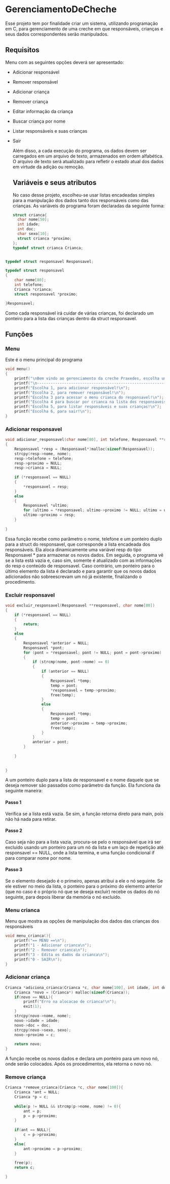# GerenciamentoDeCheche
Esse projeto tem por finalidade criar um sistema, utilizando programação em C, para gerenciamento de uma creche em que responsáveis, crianças e seus dados correspondentes serão manipulados.
## Requisitos
Menu com as seguintes opções deverá ser apresentado:

- Adicionar responsável
- Remover responsável
- Adicionar criança
- Remover criança
- Editar informação da criança
- Buscar criança por nome
- Listar responsáveis e suas crianças
- Sair

  Além disso, a cada execução do programa, os dados devem ser carregados em um arquivo de texto, armazenados em ordem alfabética. O arquivo de texto será atualizado para refletir o estado
  atual dos dados em virtude da adição ou remoção.
  ## Variáveis e seus atributos
  No caso desse projeto, escolheu-se usar listas encadeadas simples para a manipulação dos dados tanto dos responsáveis como das crianças. As variáveis do programa foram declaradas da seguinte forma:
  ```c
  struct crianca{
    char nome[50];
    int idade;
    int doc;
    char sexo[10];
    struct crianca *proximo;
  };
  typedef struct crianca Crianca;
  ```
```c

typedef struct responsavel Responsavel;

typedef struct responsavel
{
    char nome[80];
    int telefone;
    Crianca *crianca;
    struct responsavel *proximo;

}Responsavel;
```
Como cada responsável irá cuidar de várias crianças, foi declarado um ponteiro para a lista das crianças dentro da struct responsavel.
## Funções
### Menu 
Este é o menu principal do programa
```c
void menu()
{
    printf("\nBem vindo ao gerenciamento da creche Praxedes, escolha uma opção:\n");
    printf("\n------------------------------------------------------------------\n");
    printf("Escolha 1, para adicionar responsável!\n");
    printf("Escolha 2, para remover responsável!\n");
    printf("Escolha 3 para acessar o menu crianca do responsavel!\n");
    printf("Escolha 4 para buscar por crianca na lista dos responsaveis\n");
    printf("Escolha 5, para listar responsáveis e suas crianças!\n");
    printf("Escolha 6, para sair!\n");
}
```
### Adicionar responsavel
```c
void adicionar_responsavel(char nome[80], int telefone, Responsavel **responsavel)
{
    Responsavel *resp = (Responsavel*)malloc(sizeof(Responsavel));
    strcpy(resp->nome, nome);
    resp->telefone = telefone;
    resp->proximo = NULL;
    resp->crianca = NULL;
        
    if (*responsavel == NULL)
    {
        *responsavel = resp;
    }
    else
    {
        Responsavel *ultimo;
        for (ultimo = *responsavel; ultimo->proximo != NULL; ultimo = ultimo->proximo);
        ultimo->proximo = resp;
    }
    
}
```
Essa função recebe como parâmetro o nome, telefone e um ponteiro duplo para a struct do responsavel,  que corresponde a lista encadeada dos responsáveis. Ela aloca dinamicamente uma variável resp do tipo Responsavel * para armazenar os novos dados. Em seguida, o programa vê se a lista está vazia e, caso sim, somente é atualizado com as informações do resp o conteúdo de responsavel. Caso contrário, um ponteiro para o último elemento da lista é declarado e para garantir que os novos dados adicionados não sobreescrevam um nó já existente, finalizando o procedimento.
### Excluir responsavel
```c
void excluir_responsavel(Responsavel **responsavel, char nome[80])
{
    if (*responsavel == NULL)
    {
        return;
    }
    else
    {
        Responsavel *anterior = NULL;
        Responsavel *pont;
        for (pont = *responsavel; pont != NULL; pont = pont->proximo)
        {
            if (strcmp(nome, pont->nome) == 0)
            {
                if (anterior == NULL)
                {
                    Responsavel *temp;
                    temp = pont;
                    *responsavel = temp->proximo;
                    free(temp);
                }
                else
                {
                    Responsavel *temp;
                    temp = pont;
                    anterior->proximo = temp->proximo;
                    free(temp);
                }
            }
            anterior = pont;
        }
        
    }
    
    
}
```
A um ponteiro duplo para a lista de responsavel e o nome daquele que se deseja remover são passados como parâmetro da função. Ela funciona da seguinte maneira:
#### Passo 1
Verifica se a lista está vazia. Se sim, a função retorna direto para main, pois não há nada para retirar.
#### Passo 2
Caso seja não para a lista vazia, procura-se pelo o responsável que irá ser excluido usando um ponteiro para um nó da lista e um laço de repetição até responsavel == NULL, onde a lista termina, e uma função condicional if para comparar nome por nome.
#### Passo 3
Se o elemento desejado é o primeiro, apenas atribui a ele o nó seguinte. Se ele estiver no meio da lista, o ponteiro para o próximo do elemento anterior (que no caso é o próprio nó que se deseja excluir) recebe os dados do nó seguinte, para depois liberar da memória o nó excluido.
### Menu crianca
Menu que mostra as opções de manipulação dos dados das crianças dos responsáveis
```c
void menu_crianca(){
    printf("== MENU ==\n");
    printf("1 - Adicionar crianca\n");
    printf("2 - Remover crianca\n");
    printf("3 - Edita os dados da crianca\n");
    printf("0 - SAIR\n");
}
```
### Adicionar criança
```c
Crianca *adiciona_crianca(Crianca *c, char nome[100], int idade, int doc, char sexo[10]){
    Crianca *novo = (Crianca*) malloc(sizeof(Crianca));
    if(novo == NULL){
        printf("Erro na alocacao de crianca!\n");
        exit(1);
    }
    strcpy(novo->nome, nome);
    novo->idade = idade;
    novo->doc = doc;
    strcpy(novo->sexo, sexo);
    novo->proximo = c;
    
    return novo;
}
```
A função recebe os novos dados e declara um ponteiro para um novo nó, onde serão colocados. Após os procedimentos, ela retorna o novo nó.
### Remove criança
```c
Crianca *remove_crianca(Crianca *c, char nome[100]){
    Crianca *ant = NULL;
    Crianca *p = c;
    
    while(p != NULL && strcmp(p->nome, nome) != 0){
        ant = p;
        p = p->proximo;
    }
    
    if(ant == NULL){
        c = p->proximo;
    }
    else{
        ant->proximo = p->proximo;
    }
    
    free(p);
    return c;

}
```





